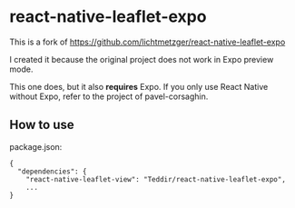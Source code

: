 # react-native-leaflet-expo

This is a fork of https://github.com/lichtmetzger/react-native-leaflet-expo

I created it because the original project does not work in Expo preview mode.

This one does, but it also __requires__ Expo. If you only use React Native without Expo, refer to the project of pavel-corsaghin.

## How to use
package.json:
```
{
  "dependencies": {
    "react-native-leaflet-view": "Teddir/react-native-leaflet-expo",
    ...
}
```
